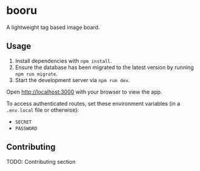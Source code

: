 # booru

A lightweight tag based image board.

## Usage

1. Install dependencies with `npm install`.
2. Ensure the database has been migrated to the latest version by running `npm run migrate`.
3. Start the development server via `npm run dev`.

Open <http://localhost:3000> with your browser to view the app.

To access authenticated routes, set these environment variables
(in a `.env.local` file or otherwise):

- `SECRET`
- `PASSWORD`

## Contributing

TODO: Contributing section
